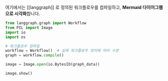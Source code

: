 여기에서는 [[langgraph]] 로 정의된 워크플로우를 컴파일하고, **Mermaid 다이어그램으로 시각화**합니다.

```python
from langgraph.graph import Workflow
from PIL import Image
import io
import os

# 워크플로우 컴파일
workflow = Workflow()  # 실제 워크플로우 정의에 따라 수정
graph = workflow.compile()

image = Image.open(io.BytesIO(graph_data))

image.show()
```

